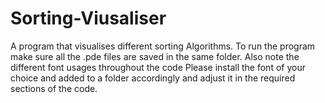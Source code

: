 # Sorting-Viusaliser
A program that visualises different sorting Algorithms. 
To run the program make sure all the .pde files are saved in the same folder. Also note the different font usages throughout the code
Please install the font of your choice and added to a folder accordingly and adjust it in the required sections of the code.

